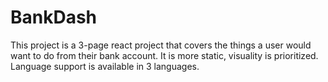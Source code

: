 # BankDash 
This project is a 3-page react project that covers the things a user would want to do from their bank account. It is more static, visuality is prioritized. Language support is available in 3 languages.
